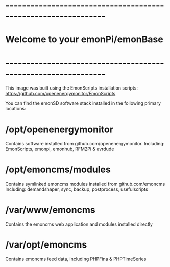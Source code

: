 # --------------------------------------------------------------
# Welcome to your emonPi/emonBase
# --------------------------------------------------------------

This image was built using the EmonScripts installation scripts:
https://github.com/openenergymonitor/EmonScripts

You can find the emonSD software stack installed in the following primary locations:

# /opt/openenergymonitor
Contains software installed from github.com/openenergymonitor.
Including: EmonScripts, emonpi, emonhub, RFM2Pi & avrdude

# /opt/emoncms/modules
Contains symlinked emoncms modules installed from github.com/emoncms
Including: demandshaper, sync, backup, postprocess, usefulscripts

# /var/www/emoncms
Contains the emoncms web application and modules installed directly

# /var/opt/emoncms
Contains emoncms feed data, including PHPFina & PHPTimeSeries
